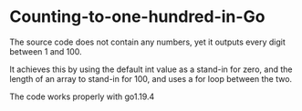 # Counting-to-one-hundred-in-Go
The source code does not contain any numbers, yet it outputs every digit between 1 and 100.

It achieves this by using the default int value as a stand-in for zero, and the length of an array to stand-in for 100, and uses a for loop between the two.

The code works properly with go1.19.4
